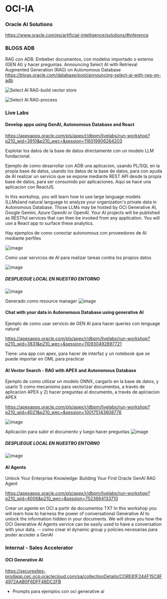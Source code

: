 # OCI-IA

### Oracle AI Solutions

https://www.oracle.com/es/artificial-intelligence/solutions/#inference

### BLOGS ADB

RAG con ADB. Embeber documentos, con modelos importado o externo (GEN AI) y hacer preguntas. 
Announcing Select AI with Retrieval Augmented Generation (RAG) on Autonomous Database
https://blogs.oracle.com/database/post/announcing-select-ai-with-rag-on-adb

![Select AI RAG-build vector store](https://github.com/user-attachments/assets/175a8acc-80a3-408c-b65a-0a7e5ba6a146)

![Select AI RAG-process](https://github.com/user-attachments/assets/289c6526-aa48-4ffb-9256-6e7042d37c83)




### Live Labs

#### Develop apps using GenAI, Autonomous Database and React

https://apexapps.oracle.com/pls/apex/r/dbpm/livelabs/run-workshop?p210_wid=3910&p210_wec=&session=116019906264203

Explotar los datos de la base de datos directamente con un modelo LLM fundacional.

Ejemplo de como desarrollar con ADB una aplicacion, usando PL/SQL en la propia base de datos, usando los datos de la base de datos, para con ayuda de AI realizar un servicio que se expone mediante REST API desde la propia base de datos, para ser consumido por aplicaciones. Aqui se hace una aplicacion con ReactJS.

In this workshop, you will learn how to use large language models (LLMs)and natural language to analyze your organization's private data in Autonomous Database. Those LLMs may be hosted by OCI Generative AI, Google Gemini, Azure OpenAI or OpenAI. Your AI projects will be published as RESTful services that can then be invoked from any application. You will use a React app to surface these analytics.

Hay ejemplos de como conectar autonomous con proveedores de AI mediante perfiles

![image](https://github.com/user-attachments/assets/c5771701-1594-487b-ae8f-55e10ac8f7e4)

Como usar servicios de AI para realizar tareas contra los propios datos

![image](https://github.com/user-attachments/assets/abfc8c9e-ee30-46d3-8b85-797b264fe22e)

##### DESPLIEGUE LOCAL EN NUESTRO ENTORNO
![image](https://github.com/user-attachments/assets/984863ef-5825-4840-905d-f2c380868f25)

Generado como resource manager
![image](https://github.com/user-attachments/assets/a87aefe6-4c1a-43f2-8b6c-ed909191e27f)


#### Chat with your data in Autonomous Database using generative AI
Ejemplo de como usar servicio de GEN AI para hacer queries con lenguage natural

https://apexapps.oracle.com/pls/apex/r/dbpm/livelabs/run-workshop?p210_wid=3831&p210_wec=&session=110930492897721

Tiene: una app con apex, para hacer de interfaz y un notebook que se puede importar en OML para practicar

#### AI Vector Search - RAG with APEX and Autonomous Database
Ejemplo de como utilizar un modelo ONNX, cargarlo en la base de datos, y usarlo 1) como mecanismo para vectorizar documentos, a través de aplicacion APEX y 2) hacer preguntas al documento, a través de aplciacion APEX 

https://apexapps.oracle.com/pls/apex/r/dbpm/livelabs/run-workshop?p210_wid=4021&p210_wec=&session=100175143608776

![image](https://github.com/user-attachments/assets/9d5ddae5-01fa-4bc7-8bfe-e519167e97b9)

Aplicación para subir el documento y luego hacer preguntas
![image](https://github.com/user-attachments/assets/eddcad4e-7090-4e88-ab1e-136287c04c2e)

##### DESPLIEGUE LOCAL EN NUESTRO ENTORNO
![image](https://github.com/user-attachments/assets/784e681c-e786-4811-81f1-c853d3343166)


#### AI Agents
Unlock Your Enterprise Knowledge: Building Your First Oracle GenAI RAG Agent

https://apexapps.oracle.com/pls/apex/r/dbpm/livelabs/run-workshop?p210_wid=4006&p210_wec=&session=7523664133710

Crear un agente en OCI a partir de documentos TXT
In this workshop you will learn how to harness the power of conversational Generative AI to unlock the information hidden in your documents. We will show you how the OCI Generative AI Agents service can be easily used to have a conversation with your data.
-- como crear el dynamic group y policies necesarias para poder acceder a GenAI

### Internal - Sales Accelerator
 
#### OCI Generative AI

https://securesites-prodapp.cec.ocp.oraclecloud.com/sa/collectionDetails/CORE81F244F15C8F4972AAB0F6DFF48DC2FB

- Prompts para ejemplos con oci generative ai
 
